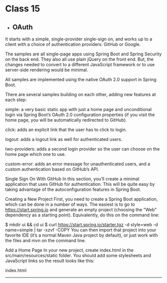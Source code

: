 # Class 15

* ## OAuth <br/>
It starts with a simple, single-provider single-sign on, and works up to a client with a choice of authentication providers: GitHub or Google.

The samples are all single-page apps using Spring Boot and Spring Security on the back end. They also all use plain jQuery on the front end. But, the changes needed to convert to a different JavaScript framework or to use server-side rendering would be minimal.

All samples are implemented using the native OAuth 2.0 support in Spring Boot.

There are several samples building on each other, adding new features at each step:

simple: a very basic static app with just a home page and unconditional login via Spring Boot’s OAuth 2.0 configuration properties (if you visit the home page, you will be automatically redirected to GitHub).

click: adds an explicit link that the user has to click to login.

logout: adds a logout link as well for authenticated users.

two-providers: adds a second login provider so the user can choose on the home page which one to use.

custom-error: adds an error message for unauthenticated users, and a custom authentication based on GitHub’s API.

Single Sign On With GitHub
In this section, you’ll create a minimal application that uses GitHub for authentication. This will be quite easy by taking advantage of the autoconfiguration features in Spring Boot.

Creating a New Project
First, you need to create a Spring Boot application, which can be done in a number of ways. The easiest is to go to https://start.spring.io and generate an empty project (choosing the "Web" dependency as a starting point). Equivalently, do this on the command line:

$ mkdir ui && cd ui
$ curl https://start.spring.io/starter.tgz -d style=web -d name=simple | tar -xzvf -COPY
You can then import that project into your favorite IDE (it’s a normal Maven Java project by default), or just work with the files and mvn on the command line.

Add a Home Page
In your new project, create index.html in the src/main/resources/static folder. You should add some stylesheets and JavaScript links so the result looks like this:

index.html

---
